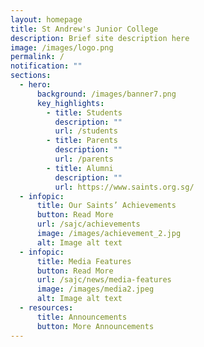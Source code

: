 ```yaml
---
layout: homepage
title: St Andrew's Junior College
description: Brief site description here
image: /images/logo.png
permalink: /
notification: ""
sections:
  - hero:
      background: /images/banner7.png
      key_highlights:
        - title: Students
          description: ""
          url: /students
        - title: Parents
          description: ""
          url: /parents
        - title: Alumni
          description: ""
          url: https://www.saints.org.sg/
  - infopic:
      title: Our Saints’ Achievements
      button: Read More
      url: /sajc/achievements
      image: /images/achievement_2.jpg
      alt: Image alt text
  - infopic:
      title: Media Features
      button: Read More
      url: /sajc/news/media-features
      image: /images/media2.jpeg
      alt: Image alt text
  - resources:
      title: Announcements
      button: More Announcements
---
```

